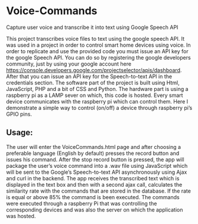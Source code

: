 # Voice-Commands
Capture user voice and transcribe it into text using Google Speech API

This project transcribes voice files to text using the google speech API. It was used in a project in order to control smart home devices using voice. In order to replicate and use the provided code you must issue an API key for the google Speech API. You can do so by registering the google developers community, just by using your google account here https://console.developers.google.com/projectselector/apis/dashboard. After that you can issue an API key for the Speech-to-text API in the credentials section. The software part of the project is built using Html, JavaScript, PHP and a bit of CSS and Python. The hardware part is using a raspberry pi as a LAMP sever on which, this code is hosted. Every smart device communicates with the raspberry pi which can control them. Here I demonstrate a simple way to control (on/off) a device through raspberry pi’s GPIO pins.

## Usage: 
The user will enter the VoiceCommands.html page and after choosing a preferable language (English by default) 
presses the record button and issues his command. After the stop record button is pressed, the app will package the user’s voice command into a .wav file using JavaScript which will be sent to the Google’s Speech-to-text API asynchronously using Ajax and curl in the backend. The app receives the transcribed text which is displayed in the text box and then with a second ajax call, calculates the similarity rate with the commands that are stored in the database. If the rate is equal or above 85% the command is been executed. The commands were executed through a raspberry Pi that was controlling the corresponding devices and was also the server on which the application was hosted.
